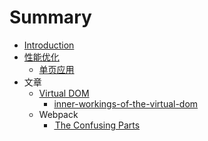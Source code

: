 # Summary

* [Introduction](README.md)
* [性能优化](xing-neng-you-hua.md)
  * [单页应用](xing-neng-you-hua/dan-ye-ying-yong.md)
* 文章
  * [Virtual DOM](virtual-dom.md)
    * [inner-workings-of-the-virtual-dom](virtual-dom/inner-workings-of-the-virtual-dom.md)
  * Webpack
    * [ The Confusing Parts](the-confusing-parts.md)

